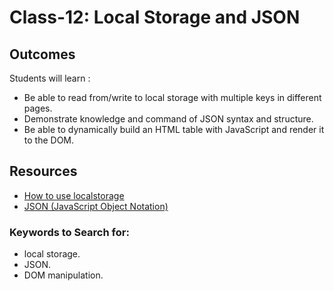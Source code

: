# Class-12: Local Storage and JSON

## Outcomes

Students will learn :
- Be able to read from/write to local storage with multiple keys in different pages.
- Demonstrate knowledge and command of JSON syntax and structure.
- Be able to dynamically build an HTML table with JavaScript and render it to the DOM.

## Resources
* [How to use localstorage](https://www.section.io/engineering-education/how-to-use-localstorage-with-javascript/)
* [JSON (JavaScript Object Notation)](https://www.w3schools.com/js/js_json_intro.asp)

### Keywords to Search for: 
* local storage.
* JSON.
* DOM manipulation.